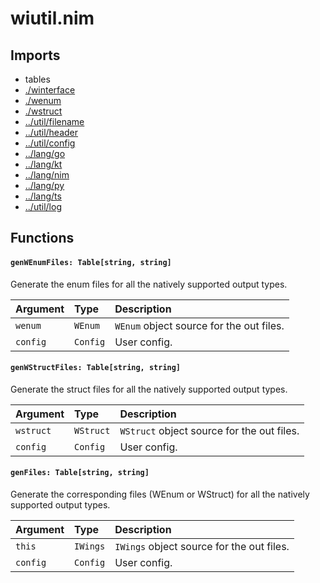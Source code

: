 # wiutil.nim

## Imports

- tables
- [./winterface](./winterface.md)
- [./wenum](./wenum.md)
- [./wstruct](./wstruct.md)
- [../util/filename](../util/filename.md)
- [../util/header](../util/header.md)
- [../util/config](../util/config.md)
- [../lang/go](../lang/go.md)
- [../lang/kt](../lang/kt.md)
- [../lang/nim](../lang/nim.md)
- [../lang/py](../lang/py.md)
- [../lang/ts](../lang/ts.md)
- [../util/log](../util/log.md)

## Functions

#### `genWEnumFiles: Table[string, string]`

Generate the enum files for all the natively supported output types.

| Argument | Type     | Description                              |
| :------- | :------- | :--------------------------------------- |
| `wenum`  | `WEnum`  | `WEnum` object source for the out files. |
| `config` | `Config` | User config.                             |

#### `genWStructFiles: Table[string, string]`

Generate the struct files for all the natively supported output types.

| Argument  | Type      | Description                                |
| :-------- | :-------- | :----------------------------------------- |
| `wstruct` | `WStruct` | `WStruct` object source for the out files. |
| `config`  | `Config`  | User config.                               |

#### `genFiles: Table[string, string]`

Generate the corresponding files (WEnum or WStruct) for all the natively supported output types.

| Argument | Type     | Description                               |
| :------- | :------- | :---------------------------------------- |
| `this`   | `IWings` | `IWings` object source for the out files. |
| `config` | `Config` | User config.                              |